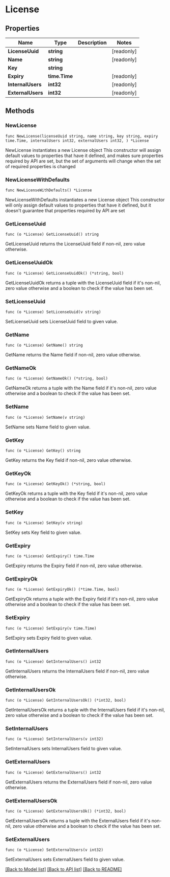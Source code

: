 # License

## Properties

Name | Type | Description | Notes
------------ | ------------- | ------------- | -------------
**LicenseUuid** | **string** |  | [readonly] 
**Name** | **string** |  | [readonly] 
**Key** | **string** |  | 
**Expiry** | **time.Time** |  | [readonly] 
**InternalUsers** | **int32** |  | [readonly] 
**ExternalUsers** | **int32** |  | [readonly] 

## Methods

### NewLicense

`func NewLicense(licenseUuid string, name string, key string, expiry time.Time, internalUsers int32, externalUsers int32, ) *License`

NewLicense instantiates a new License object
This constructor will assign default values to properties that have it defined,
and makes sure properties required by API are set, but the set of arguments
will change when the set of required properties is changed

### NewLicenseWithDefaults

`func NewLicenseWithDefaults() *License`

NewLicenseWithDefaults instantiates a new License object
This constructor will only assign default values to properties that have it defined,
but it doesn't guarantee that properties required by API are set

### GetLicenseUuid

`func (o *License) GetLicenseUuid() string`

GetLicenseUuid returns the LicenseUuid field if non-nil, zero value otherwise.

### GetLicenseUuidOk

`func (o *License) GetLicenseUuidOk() (*string, bool)`

GetLicenseUuidOk returns a tuple with the LicenseUuid field if it's non-nil, zero value otherwise
and a boolean to check if the value has been set.

### SetLicenseUuid

`func (o *License) SetLicenseUuid(v string)`

SetLicenseUuid sets LicenseUuid field to given value.


### GetName

`func (o *License) GetName() string`

GetName returns the Name field if non-nil, zero value otherwise.

### GetNameOk

`func (o *License) GetNameOk() (*string, bool)`

GetNameOk returns a tuple with the Name field if it's non-nil, zero value otherwise
and a boolean to check if the value has been set.

### SetName

`func (o *License) SetName(v string)`

SetName sets Name field to given value.


### GetKey

`func (o *License) GetKey() string`

GetKey returns the Key field if non-nil, zero value otherwise.

### GetKeyOk

`func (o *License) GetKeyOk() (*string, bool)`

GetKeyOk returns a tuple with the Key field if it's non-nil, zero value otherwise
and a boolean to check if the value has been set.

### SetKey

`func (o *License) SetKey(v string)`

SetKey sets Key field to given value.


### GetExpiry

`func (o *License) GetExpiry() time.Time`

GetExpiry returns the Expiry field if non-nil, zero value otherwise.

### GetExpiryOk

`func (o *License) GetExpiryOk() (*time.Time, bool)`

GetExpiryOk returns a tuple with the Expiry field if it's non-nil, zero value otherwise
and a boolean to check if the value has been set.

### SetExpiry

`func (o *License) SetExpiry(v time.Time)`

SetExpiry sets Expiry field to given value.


### GetInternalUsers

`func (o *License) GetInternalUsers() int32`

GetInternalUsers returns the InternalUsers field if non-nil, zero value otherwise.

### GetInternalUsersOk

`func (o *License) GetInternalUsersOk() (*int32, bool)`

GetInternalUsersOk returns a tuple with the InternalUsers field if it's non-nil, zero value otherwise
and a boolean to check if the value has been set.

### SetInternalUsers

`func (o *License) SetInternalUsers(v int32)`

SetInternalUsers sets InternalUsers field to given value.


### GetExternalUsers

`func (o *License) GetExternalUsers() int32`

GetExternalUsers returns the ExternalUsers field if non-nil, zero value otherwise.

### GetExternalUsersOk

`func (o *License) GetExternalUsersOk() (*int32, bool)`

GetExternalUsersOk returns a tuple with the ExternalUsers field if it's non-nil, zero value otherwise
and a boolean to check if the value has been set.

### SetExternalUsers

`func (o *License) SetExternalUsers(v int32)`

SetExternalUsers sets ExternalUsers field to given value.



[[Back to Model list]](../README.md#documentation-for-models) [[Back to API list]](../README.md#documentation-for-api-endpoints) [[Back to README]](../README.md)


